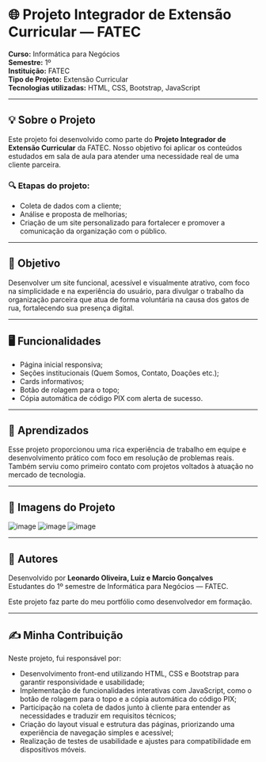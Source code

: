 # 🌐 Projeto Integrador de Extensão Curricular — FATEC

**Curso:** Informática para Negócios  
**Semestre:** 1º  
**Instituição:** FATEC  
**Tipo de Projeto:** Extensão Curricular  
**Tecnologias utilizadas:** HTML, CSS, Bootstrap, JavaScript

---

## 💡 Sobre o Projeto

Este projeto foi desenvolvido como parte do **Projeto Integrador de Extensão Curricular** da FATEC. Nosso objetivo foi aplicar os conteúdos estudados em sala de aula para atender uma necessidade real de uma cliente parceira.

### 🔍 Etapas do projeto:
- Coleta de dados com a cliente;
- Análise e proposta de melhorias;
- Criação de um site personalizado para fortalecer e promover a comunicação da organização com o público.

---

## 🌱 Objetivo

Desenvolver um site funcional, acessível e visualmente atrativo, com foco na simplicidade e na experiência do usuário, para divulgar o trabalho da organização parceira que atua de forma voluntária na causa dos gatos de rua, fortalecendo sua presença digital.

---

## 🖥️ Funcionalidades

- Página inicial responsiva;
- Seções institucionais (Quem Somos, Contato, Doações etc.);
- Cards informativos;
- Botão de rolagem para o topo;
- Cópia automática de código PIX com alerta de sucesso.

---

## 🚀 Aprendizados

Esse projeto proporcionou uma rica experiência de trabalho em equipe e desenvolvimento prático com foco em resolução de problemas reais. Também serviu como primeiro contato com projetos voltados à atuação no mercado de tecnologia.

---

## 📸 Imagens do Projeto

![image](https://github.com/user-attachments/assets/39fe50c5-b7c5-49b8-92eb-0282914ce9e1)
![image](https://github.com/user-attachments/assets/5b71bf00-6ef7-4ec3-b79d-e4920f368600)
![image](https://github.com/user-attachments/assets/bc15aaed-5cff-4182-b27e-b928de73d751)

---

## 👤 Autores

Desenvolvido por **Leonardo Oliveira, Luiz e Marcio Gonçalves**  
Estudantes do 1º semestre de Informática para Negócios — FATEC.

Este projeto faz parte do meu portfólio como desenvolvedor em formação.

---
## ✍️ Minha Contribuição

Neste projeto, fui responsável por:

- Desenvolvimento front-end utilizando HTML, CSS e Bootstrap para garantir responsividade e usabilidade;
- Implementação de funcionalidades interativas com JavaScript, como o botão de rolagem para o topo e a cópia automática do código PIX;
- Participação na coleta de dados junto à cliente para entender as necessidades e traduzir em requisitos técnicos;
- Criação do layout visual e estrutura das páginas, priorizando uma experiência de navegação simples e acessível;
- Realização de testes de usabilidade e ajustes para compatibilidade em dispositivos móveis.
